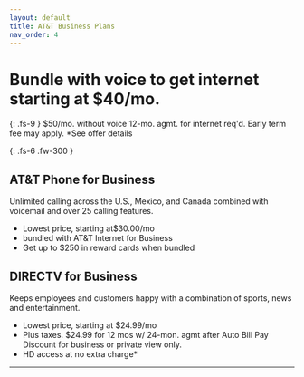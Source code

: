 ```yaml
---
layout: default
title: AT&T Business Plans
nav_order: 4
---
```


 


# Bundle with voice to get internet starting at $40/mo. 
{: .fs-9 }
$50/mo. without voice
12-mo. agmt. for internet req'd. Early term fee may apply. *See offer details

{: .fs-6 .fw-300 }



## AT&T Phone for Business

Unlimited calling across the U.S., Mexico, and Canada combined with voicemail and over 25 calling features.

+ Lowest price, starting at$30.00/mo
+ bundled with AT&T Internet for Business
+ Get up to $250 in reward cards when bundled



## DIRECTV for Business

Keeps employees and customers happy with a combination of sports, news and entertainment.

+ Lowest price, starting at $24.99/mo
+ Plus taxes. $24.99 for 12 mos w/ 24-mon. agmt after Auto Bill Pay Discount for business or private view only.
+ HD access at no extra charge*


   


---
